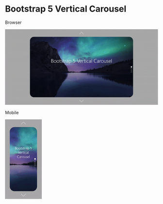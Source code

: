 # Bootstrap 5 Vertical Carousel

Browser

![Browser example](./images/browser.gif)

Mobile

![Mobile example](./images/mobile.gif)
